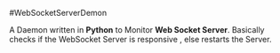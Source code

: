 #WebSocketServerDemon

A Daemon written in **Python** to Monitor **Web Socket Server**.
Basically checks if the WebSocket Server is responsive , else restarts the Server.